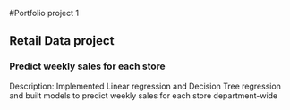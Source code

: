 #Portfolio project 1
## Retail Data project

### Predict weekly sales for each store

Description: Implemented Linear regression and Decision Tree regression and built models to predict weekly sales for each store department-wide
